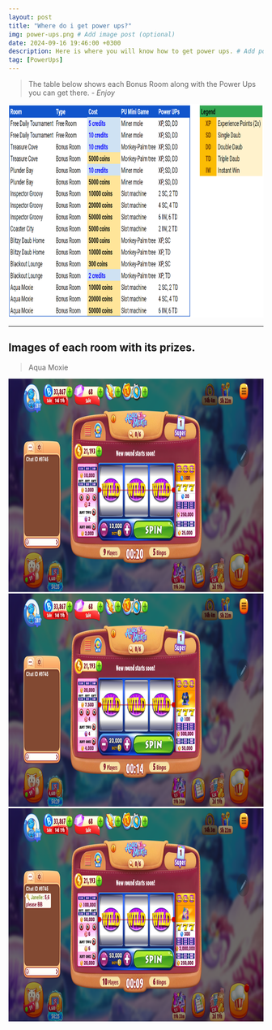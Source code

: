 ```yaml
---
layout: post
title: "Where do i get power ups?"
img: power-ups.png # Add image post (optional)
date: 2024-09-16 19:46:00 +0300
description: Here is where you will know how to get power ups. # Add post description (optional)
tag: [PowerUps]
---
```


> The table below shows each Bonus Room along with the Power Ups you can get there. <cite>- Enjoy</cite>

<img src="../assets/img/mini-games-power-ups.png" width="820" height="420">

***
## Images of each room with its prizes.

> Aqua Moxie

<img src="../assets/img/PU-Aquamoxie-10k.png" width="820" height="420">

<img src="../assets/img/PU-Aquamoxie-20k.png" width="820" height="420">

<img src="../assets/img/PU-Aquamoxie-50k.png" width="820" height="420">

